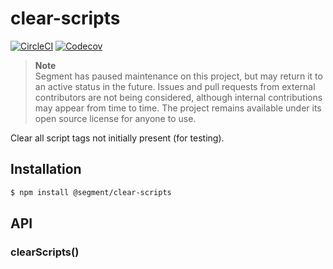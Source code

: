 # clear-scripts

[![CircleCI](https://circleci.com/gh/segmentio/clear-scripts.svg?style=shield&circle-token=1eb1894da3fd8b17835d3d58b5cc8b93a91a8231)](https://circleci.com/gh/segmentio/clear-scripts)
[![Codecov](https://img.shields.io/codecov/c/github/segmentio/clear-scripts/master.svg?maxAge=2592000)](https://codecov.io/gh/segmentio/clear-scripts)

> **Note**  
> Segment has paused maintenance on this project, but may return it to an active status in the future. Issues and pull requests from external contributors are not being considered, although internal contributions may appear from time to time. The project remains available under its open source license for anyone to use.

Clear all script tags not initially present (for testing).

## Installation

```sh
$ npm install @segment/clear-scripts
```

## API

### clearScripts()
